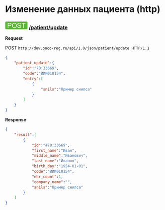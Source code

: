 Изменение данных пациента (http)
=

### ![POST](../../../../img/post.png) [/patient/update](../index.md)

**Request**

POST `http://dev.onco-reg.ru/api/1.0/json/patient/update HTTP/1.1`

```json
{
    "patient_update":{
        "id":"70:33669",
        "code":"ИИИ010154",
        "entry":[
            {
                "snils":"Пример снилса"
            }
        ]
    }
}
```

**Response**
```json
{
    "result":[
        {
            "id":"#70:33669",
            "first_name":"Иван",
            "middle_name":"Иванович",
            "last_name":"Иванов",
            "birth_day":"1954-01-01",
            "code":"ИИИ010154",
            "ehr_count":1,
            "company_name":"",
            "snils":"Пример снилса"
        }
    ]
}
```

